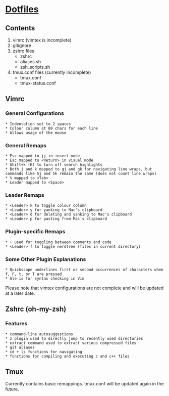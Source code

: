 # [Dotfiles](https://github.com/Piratach/dotfiles)

## Contents  
1. vimrc (vimtex is incomplete)
2. gitignore 
3. zshrc files
	* zshrc
	* aliases.sh
	* zsh\_scripts.sh
4. tmux.conf files (currently incomplete)
	* tmux.conf
	* tmux-status.conf  

## Vimrc  
### General Configurations 
	* Indentation set to 2 spaces
	* Colour column at 80 chars for each line
	* Allows usage of the mouse  

### General Remaps
	* Esc mapped to jj in insert mode
	* Esc mapped to <Return> in visual mode
	* Shift+k (K) to turn off search highlights
	* Both j and k mapped to gj and gk for navigating line wraps, but commands like 5j and 5k remain the same (does not count line wraps)
	* % mapped to <Tab>
	* Leader mapped to <Space>

### Leader Remaps
	* <Leader> k to toggle colour column
	* <Leader> y for yanking to Mac's clipboard
	* <Leader> d for deleting and yanking to Mac's clipboard
	* <Leader> p for pasting from Mac's clipboard  

### Plugin-specific Remaps  
	* + used for toggling between comments and code
	* <Leader> f to toggle nerdtree (files in current directory)  

### Some Other Plugin Explanations
	* Quickscope underlines first or second occurrences of characters when f, F, t, or T are pressed
	* Ale is for syntax checking in Vim  

Please note that vimtex configurations are not complete and will be updated
at a later date.

## Zshrc (oh-my-zsh)
### Features
	* command-line autosuggestions  
	* z plugin used to directly jump to recently used directories 
	* extract command used to extract various compressed files
	* git aliases
	* cd + ls functions for navigating
	* functions for compiling and executing c and c++ files

## Tmux   
Currently contains basic remappings. tmux.conf will be updated again in the future. 
